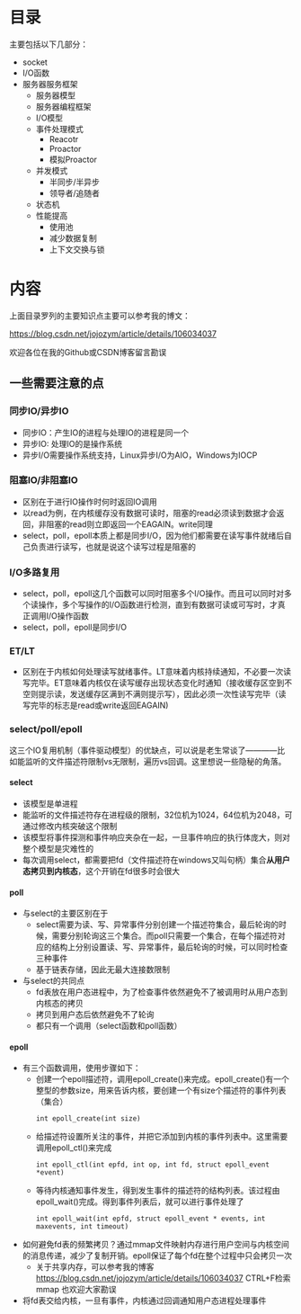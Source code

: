 # 目录

主要包括以下几部分：
- socket
- I/O函数
- 服务器服务框架
  - 服务器模型
  - 服务器编程框架
  - I/O模型
  - 事件处理模式
    - Reacotr
    - Proactor
    - 模拟Proactor
  - 并发模式
    - 半同步/半异步
    - 领导者/追随者
  - 状态机
  - 性能提高
    - 使用池
    - 减少数据复制
    - 上下文交换与锁


# 内容
  
上面目录罗列的主要知识点主要可以参考我的博文：

https://blog.csdn.net/jojozym/article/details/106034037

欢迎各位在我的Github或CSDN博客留言勘误
## 一些需要注意的点
### 同步IO/异步IO
- 同步IO：产生IO的进程与处理IO的进程是同一个
- 异步IO: 处理IO的是操作系统
- 异步I/O需要操作系统支持，Linux异步I/O为AIO，Windows为IOCP
### 阻塞IO/非阻塞IO
- 区别在于进行IO操作时何时返回IO调用
- 以read为例，在内核缓存没有数据可读时，阻塞的read必须读到数据才会返回，非阻塞的read则立即返回一个EAGAIN。write同理
- select，poll，epoll本质上都是同步I/O，因为他们都需要在读写事件就绪后自己负责进行读写，也就是说这个读写过程是阻塞的
### I/O多路复用
- select，poll，epoll这几个函数可以同时阻塞多个I/O操作。而且可以同时对多个读操作，多个写操作的I/O函数进行检测，直到有数据可读或可写时，才真正调用I/O操作函数
- select，poll，epoll是同步I/O
### ET/LT
- 区别在于内核如何处理读写就绪事件。LT意味着内核持续通知，不必要一次读写完毕。ET意味着内核仅在读写缓存出现状态变化时通知（接收缓存区空到不空则提示读，发送缓存区满到不满则提示写），因此必须一次性读写完毕（读写完毕的标志是read或write返回EAGAIN)
### select/poll/epoll

这三个IO复用机制（事件驱动模型）的优缺点，可以说是老生常谈了————比如能监听的文件描述符限制vs无限制，遍历vs回调。这里想说一些隐秘的角落。
#### select
- 该模型是单进程
- 能监听的文件描述符存在进程级的限制，32位机为1024，64位机为2048，可通过修改内核突破这个限制
- 该模型将事件探测和事件响应夹杂在一起，一旦事件响应的执行体庞大，则对整个模型是灾难性的
- 每次调用select，都需要把fd（文件描述符在windows又叫句柄）集合**从用户态拷贝到内核态**，这个开销在fd很多时会很大
#### poll
- 与select的主要区别在于
  - select需要为读、写、异常事件分别创建一个描述符集合，最后轮询的时候，需要分别轮询这三个集合。而poll只需要一个集合，在每个描述符对应的结构上分别设置读、写、异常事件，最后轮询的时候，可以同时检查三种事件
  - 基于链表存储，因此无最大连接数限制
- 与select的共同点
  - fd表放在用户态进程中，为了检查事件依然避免不了被调用时从用户态到内核态的拷贝
  - 拷贝到用户态后依然避免不了轮询
  - 都只有一个调用（select函数和poll函数）
#### epoll
  - 有三个函数调用，使用步骤如下：
    - 创建一个epoll描述符，调用epoll_create()来完成。epoll_create()有一个整型的参数size，用来告诉内核，要创建一个有size个描述符的事件列表（集合）
      ```
      int epoll_create(int size)
      ```
    - 给描述符设置所关注的事件，并把它添加到内核的事件列表中。这里需要调用epoll_ctl()来完成
      ```
      int epoll_ctl(int epfd, int op, int fd, struct epoll_event *event)
      ```
    - 等待内核通知事件发生，得到发生事件的描述符的结构列表。该过程由epoll_wait()完成。得到事件列表后，就可以进行事件处理了
      ```
      int epoll_wait(int epfd, struct epoll_event * events, int maxevents, int timeout)
      ```
  - 如何避免fd表的频繁拷贝？通过mmap文件映射内存进行用户空间与内核空间的消息传递，减少了复制开销。epoll保证了每个fd在整个过程中只会拷贝一次
    - 关于共享内存，可以参考我的博客 https://blog.csdn.net/jojozym/article/details/106034037 CTRL+F检索mmap 也欢迎大家勘误
  - 将fd表交给内核，一旦有事件，内核通过回调通知用户态进程处理事件
  

